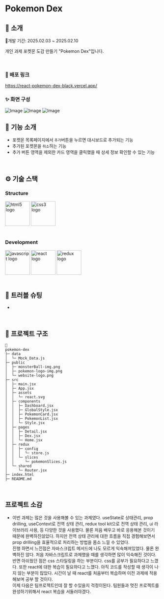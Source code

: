 # Pokemon Dex

</div>

## 📝 소개

📅개발 기간: 2025.02.03 ~ 2025.02.10

개인 과제 포켓몬 도감 만들기 "Pokemon Dex"입니다.

<br />

### 💬 배포 링크

https://react-pokemon-dex-black.vercel.app/

### ✨ 화면 구성

![Image](https://github.com/user-attachments/assets/e0521b4e-f212-4201-a849-adfc55f708c6)
![Image](https://github.com/user-attachments/assets/7862bb9c-4d62-4520-915f-0fe7c1fd926b)
![Image](https://github.com/user-attachments/assets/4eb5022a-7fef-456e-a347-b9e2f91b7aa1)
<br />

## 📄 기능 소개

- 포켓몬 목록페이지에서 `추가`버튼을 누르면 대시보드로 추가되는 기능
- 추가된 포켓몬을 `취소`하는 기능
- 추가 버튼 영역을 제외한 카드 영역을 클릭했을 때 상세 정보 확인할 수 있는 기능

<br />

## ⚙ 기술 스택

### Structure

<div>
<img src="https://cdn.jsdelivr.net/gh/devicons/devicon/icons/html5/html5-original.svg" width="80" alt="html5 logo"  />
<img src="https://cdn.jsdelivr.net/gh/devicons/devicon/icons/css3/css3-original.svg" width="80" alt="css3 logo"  />
<div />
<br />
    
### Development
<div>
<img src="https://cdn.jsdelivr.net/gh/devicons/devicon/icons/javascript/javascript-original.svg" width="80" alt="javascript logo"  />
<img src="https://cdn.jsdelivr.net/gh/devicons/devicon/icons/react/react-original.svg" width="80" alt="react logo"  />
<img src="https://cdn.jsdelivr.net/gh/devicons/devicon/icons/redux/redux-original.svg" width="80" alt="redux logo"  />
</div>

<br />

## 🤔 트러블 슈팅

-

<br />

## 📁 프로젝트 구조

```
📁
pokemon-dex
├─ data
│  └─ Mock_Data.js
├─ public
│  ├─ monsterBall-img.png
│  ├─ pokemon-logo-img.png
│  └─ website-logo.png
├─ src
│  ├─ main.jsx
│  ├─ App.jsx
│  ├─ assets
│  │  └─ react.svg
│  ├─ components
│  │  ├─ Dashboard.jsx
│  │  ├─ GlobalStyle.jsx
│  │  ├─ PokemonCard.jsx
│  │  ├─ PokemonList.jsx
│  │  └─ Style.jsx
│  ├─ pages
│  │  ├─ Detail.jsx
│  │  ├─ Dex.jsx
│  │  └─ Home.jsx
│  ├─ redux
│  │  ├─ config
│  │  │  └─ store.js
│  │  └─ slices
│  │     └─ pokemonSlices.js
│  └─ shared
│     └─ Router.jsx
├─ index.html
├─ README.md
```

<br />

## 프로젝트 소감

- 이번 과제는 많은 것을 사용해볼 수 있는 과제였다. useState로 상태관리, prop drilling, useContext로 전역 상태 관리, redux tool kit으로 전역 상태 관리, ui 라이브러리 사용, 등 다양한 것을 사용했다. 물론 처음 배우고 바로 응용해본 것이기 때문에 완벽하진않았다. 하지만 전역 상태 관리에 대한 흐름을 직접 경험해보면서 prop drilling을 효율적으로 처리하는 방법을 몸소 느낄 수 있었다. <br/> 진행 하면서 느낀점은 자바스크립트 메서드에 나도 모르게 익숙해져있었다. 물론 완벽하진 않다. 처음 자바스크립트로 과제했을 때를 생각하면 많이 익숙해진 것이다. 반면 아쉬웠던 점은 css 스타일링을 하는 부분이다. css를 공부가 필요하다고 느꼈다. 또한 react에 대한 복습이 필요하다고 느꼈다. 아직 코드를 작성할 때 생각이 나지 않는 부분이 많았다. 시간이 날 때 react를 처음부터 복습하며 이전 과제에 적용해보며 공부 할 것이다.<br/>
  이제 다음은 팀프로젝트인데 잘 할 수있을지 걱정이된다. 팀원들과 멋진 프로젝트를 완성하기위해서 react 복습을 서둘러야겠다.
